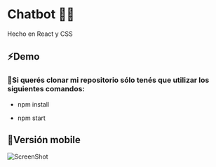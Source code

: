 # Chatbot 🙋‍♀️
Hecho en React y CSS
## ⚡Demo
 
### 🚀Si querés clonar mi repositorio sólo tenés que utilizar los siguientes comandos:
* npm install

* npm start

## 📲Versión mobile
![ScreenShot](https://raw.github.com/CarlaJoumier/chatbot/master/src/assets/images/git.png)
